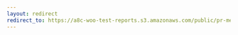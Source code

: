 ```yaml
---
layout: redirect
redirect_to: https://a8c-woo-test-reports.s3.amazonaws.com/public/pr-merge/43734/e2e/index.html
---
```

